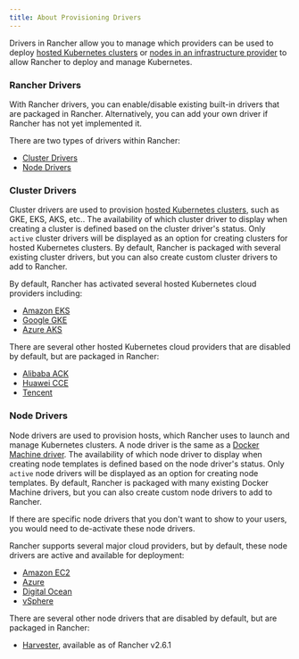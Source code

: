 ```yaml
---
title: About Provisioning Drivers
---
```


<head>
  <link rel="canonical" href="https://ranchermanager.docs.rancher.com/how-to-guides/new-user-guides/authentication-permissions-and-global-configuration/about-provisioning-drivers"/>
</head>

Drivers in Rancher allow you to manage which providers can be used to deploy [hosted Kubernetes clusters](../../../cluster-deployment/hosted-kubernetes/hosted-kubernetes.md) or [nodes in an infrastructure provider](../../../cluster-deployment/infra-providers/infra-providers.md) to allow Rancher to deploy and manage Kubernetes.

###  Rancher Drivers

With Rancher drivers, you can enable/disable existing built-in drivers that are packaged in Rancher. Alternatively, you can add your own driver if Rancher has not yet implemented it.

There are two types of drivers within Rancher:

* [Cluster Drivers](#cluster-drivers)
* [Node Drivers](#node-drivers)

### Cluster Drivers

Cluster drivers are used to provision [hosted Kubernetes clusters](../../../cluster-deployment/hosted-kubernetes/hosted-kubernetes.md), such as GKE, EKS, AKS, etc.. The availability of which cluster driver to display when creating a cluster is defined based on the cluster driver's status. Only `active` cluster drivers will be displayed as an option for creating clusters for hosted Kubernetes clusters. By default, Rancher is packaged with several existing cluster drivers, but you can also create custom cluster drivers to add to Rancher.

By default, Rancher has activated several hosted Kubernetes cloud providers including:

*  [Amazon EKS](../../../cluster-deployment/hosted-kubernetes/eks/eks.md)
*  [Google GKE](../../../cluster-deployment/hosted-kubernetes/gke/gke.md)
*  [Azure AKS](../../../cluster-deployment/hosted-kubernetes/aks/aks.md)

There are several other hosted Kubernetes cloud providers that are disabled by default, but are packaged in Rancher:

* [Alibaba ACK](../../../how-to-guides/new-user-guides/kubernetes-clusters-in-rancher-setup/set-up-clusters-from-hosted-kubernetes-providers/alibaba.md)
* [Huawei CCE](../../../how-to-guides/new-user-guides/kubernetes-clusters-in-rancher-setup/set-up-clusters-from-hosted-kubernetes-providers/huawei.md)
* [Tencent](../../../how-to-guides/new-user-guides/kubernetes-clusters-in-rancher-setup/set-up-clusters-from-hosted-kubernetes-providers/tencent.md)

### Node Drivers

Node drivers are used to provision hosts, which Rancher uses to launch and manage Kubernetes clusters. A node driver is the same as a [Docker Machine driver](https://docs.docker.com/machine/drivers/). The availability of which node driver to display when creating node templates is defined based on the node driver's status. Only `active` node drivers will be displayed as an option for creating node templates. By default, Rancher is packaged with many existing Docker Machine drivers, but you can also create custom node drivers to add to Rancher.

If there are specific node drivers that you don't want to show to your users, you would need to de-activate these node drivers.

Rancher supports several major cloud providers, but by default, these node drivers are active and available for deployment:

*   [Amazon EC2](../../../cluster-deployment/infra-providers/aws/aws.md)
*   [Azure](../../../cluster-deployment/infra-providers/azure/azure.md)
*   [Digital Ocean](../../../cluster-deployment/infra-providers/digitalocean/digitalocean.md)
*   [vSphere](../../../cluster-deployment/infra-providers/vsphere/vsphere.md)

There are several other node drivers that are disabled by default, but are packaged in Rancher:

*   [Harvester](../../../integrations/harvester/overview.md#harvester-node-driver/), available as of Rancher v2.6.1
